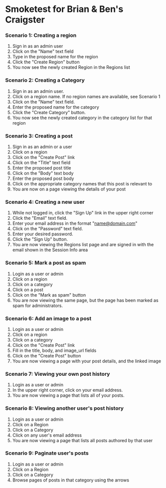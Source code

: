 # Smoketest for Brian & Ben's Craigster

### Scenario 1: Creating a region
  1.  Sign in as an admin user
  1.  Click on the "Name" text field
  1.  Type in the proposed name for the region
  1.  Click the "Create Region" button
  1.  You now see the newly created Region in the Regions list

### Scenario 2:  Creating a Category
  1.  Sign in as an admin user.
  1.  Click on a region name.  If no region names are available, see Scenario 1
  1.  Click on the "Name" text field.
  1.  Enter the proposed name for the category
  1.  Click the "Create Category" button.
  1.  You now see the newly created category in the category list for that
      region

### Scenario 3:  Creating a post
  1.  Sign in as an admin or a user
  1.  Click on a region
  1.  Click on the "Create Post" link
  1.  Click on the "Title" text field
  1.  Enter the proposed post title
  1.  Click on the "Body" text body
  1.  Enter the proposed post body
  1.  Click on the appropriate category names that this post is relevant to
  1.  You are now on a page viewing the details of your post

### Scenario 4:  Creating a new user
  1.  While not logged in, click the "Sign Up" link in the upper right corner
  1.  Click the "Email" text field.
  1.  Enter your email address in the format "name@domain.com"
  1.  Click on the "Password" text field.
  1.  Enter your desired password.
  1.  Click the "Sign Up" button.
  1.  You are now viewing the Regions list page and are signed in with the email
      shown in the Session Info area

### Scenario 5:  Mark a post as spam
  1.  Login as a user or admin
  1.  Click on a region
  1.  Click on a category
  1.  Click on a post
  1.  Click on the "Mark as spam" button
  1.  You are now viewing the same page, but the page has been marked as spam
      for administrators.

### Scenario 6: Add an image to a post
  1.  Login as a user or admin
  1.  Click on a region
  1.  Click on a category
  1.  Click on the "Create Post" link
  1.  Fill in the title, body, and image_url fields
  1.  Click on the "Create Post" button
  1.  You are now viewing a page with your post details, and the linked image

### Scenario 7: Viewing your own post history
  1.  Login as a user or admin
  1.  In the upper right corner, click on your email address.
  1.  You are now viewing a page that lists all of your posts.

### Scenario 8:  Viewing another user's post history
  1.  Login as a user or admin
  1.  Click on a Region
  1.  Click on a Category
  1.  Click on any user's email address
  1.  You are now viewing a page that lists all posts authored by that user

### Scenario 9: Paginate user's posts
  1.  Login as a user or admin
  1.  Click on a Region
  1.  Click on a Category
  1.  Browse pages of posts in that category using the arrows
